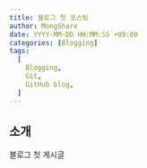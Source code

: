 ```yaml
---
title: 블로그 첫 포스팅
author: MongShare
date: YYYY-MM-DD HH:MM:SS +09:00
categories: [Blogging]
tags:
  [
    Blogging,
    Git,
    GitHub blog,
  ]
---
```


## 소개
블로그 첫 게시글